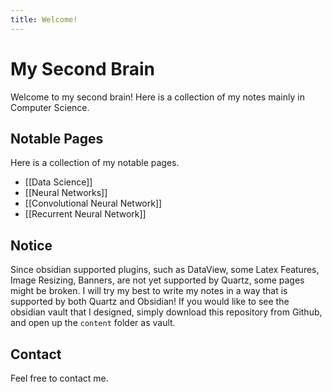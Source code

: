 ```yaml
---
title: Welcome!
---
```

# My Second Brain

Welcome to my second brain! Here is a collection of my notes mainly in Computer Science. 

## Notable Pages
Here is a collection of my notable pages.
- [[Data Science]]
- [[Neural Networks]]
- [[Convolutional Neural Network]]
- [[Recurrent Neural Network]]
## Notice
Since obsidian supported plugins, such as DataView, some Latex Features, Image Resizing, Banners, are not yet supported by Quartz, some pages might be broken. I will try my best to write my notes in a way that is supported by both Quartz and Obsidian! If you would like to see the obsidian vault that I designed, simply download this repository from Github, and open up the `content` folder as vault.

## Contact
Feel free to contact me.



